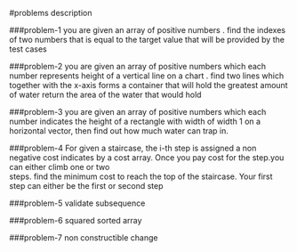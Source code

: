 #problems description

###problem-1
you are given an array of positive numbers .
find the indexes of two numbers that is equal to the target value
that will be provided by the test cases

###problem-2
you are given an array of positive numbers
which each number represents height of a vertical line
on a chart . find two lines which together with the x-axis
forms a container that will hold the greatest amount of water
return the area of the water that would hold

###problem-3
you are given an array of positive numbers which each number indicates the height
of a rectangle with width of width 1 on a horizontal vector, then find out how much water
can trap in.

###problem-4
For given a staircase, the i-th step is assigned a non negative 
cost indicates by a cost array. 
Once you pay cost for the step.you can either climb one or two  
steps. find the minimum cost to reach the top of the staircase. 
Your first step can either be the first or second step 

###problem-5
validate subsequence 

###problem-6
squared sorted array 

###problem-7
non constructible change
